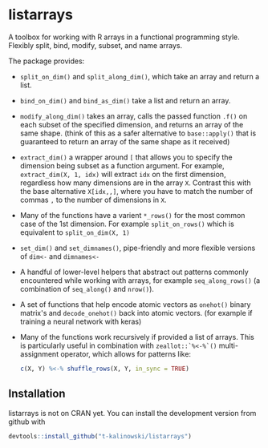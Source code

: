 
<!-- README.md is generated from README.Rmd. Please edit that file -->
listarrays
==========

A toolbox for working with R arrays in a functional programming style. Flexibly split, bind, modify, subset, and name arrays.

The package provides:

-   `split_on_dim()` and `split_along_dim()`, which take an array and return a list.

-   `bind_on_dim()` and `bind_as_dim()` take a list and return an array.

-   `modify_along_dim()` takes an array, calls the passed function `.f()` on each subset of the specified dimension, and returns an array of the same shape. (think of this as a safer alternative to `base::apply()` that is guaranteed to return an array of the same shape as it received)

-   `extract_dim()` a wrapper around `[` that allows you to specify the dimension being subset as a function argument. For example, `extract_dim(X, 1, idx)` will extract `idx` on the first dimension, regardless how many dimensions are in the array `X`. Contrast this with the base alternative `X[idx,,]`, where you have to match the number of commas `,` to the number of dimensions in `X`.

-   Many of the functions have a varient `*_rows()` for the most common case of the 1st dimension. For example `split_on_rows()` which is equivalent to `split_on_dim(X, 1)`

-   `set_dim()` and `set_dimnames()`, pipe-friendly and more flexible versions of `dim<-` and `dimnames<-`

-   A handful of lower-level helpers that abstract out patterns commonly encountered while working with arrays, for example `seq_along_rows()` (a combination of `seq_along()` and `nrow()`).

-   A set of functions that help encode atomic vectors as `onehot()` binary matrix's and `decode_onehot()` back into atomic vectors. (for example if training a neural network with keras)

-   Many of the functions work recursively if provided a list of arrays. This is particularly useful in combination with `` zeallot::`%<-%`() `` multi-assignment operator, which allows for patterns like:

    ``` r
    c(X, Y) %<-% shuffle_rows(X, Y, in_sync = TRUE)
    ```

Installation
------------

listarrays is not on CRAN yet. You can install the development version from github with

``` r
devtools::install_github("t-kalinowski/listarrays")
```
